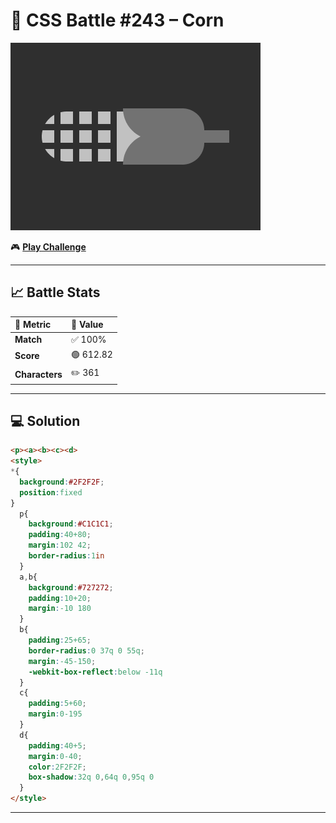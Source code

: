 # 🎯 CSS Battle #243 – **Corn**

![Target Image](./images/243.png)  

🎮 [**Play Challenge**](https://cssbattle.dev/play/243)

---

## 📈 Battle Stats

| 🧩 Metric      | 🔹 Value  |
| :------------- | :-------- |
| **Match**      | ✅ 100%    |
| **Score**      | 🟢 612.82 |
| **Characters** | ✏️ 361    |

---

## 💻 Solution

```html
<p><a><b><c><d>
<style>
*{
  background:#2F2F2F;
  position:fixed
}
  p{
    background:#C1C1C1;
    padding:40+80;
    margin:102 42;
    border-radius:1in
  }
  a,b{
    background:#727272;
    padding:10+20;
    margin:-10 180
  }
  b{
    padding:25+65;
    border-radius:0 37q 0 55q;
    margin:-45-150;
    -webkit-box-reflect:below -11q
  }
  c{
    padding:5+60;
    margin:0-195
  }
  d{
    padding:40+5;
    margin:0-40;
    color:2F2F2F;
    box-shadow:32q 0,64q 0,95q 0
  }
</style>
```

---
